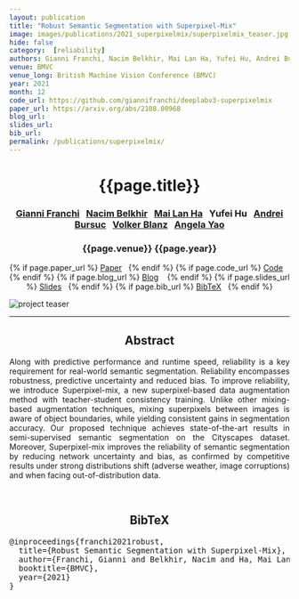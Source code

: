```yaml
---
layout: publication
title: "Robust Semantic Segmentation with Superpixel-Mix" 
image: images/publications/2021_superpixelmix/superpixelmix_teaser.jpg
hide: false
category:  [reliability]
authors: Gianni Franchi, Nacim Belkhir, Mai Lan Ha, Yufei Hu, Andrei Bursuc, Volker Blanz, Angela Yao
venue: BMVC
venue_long: British Machine Vision Conference (BMVC)
year: 2021
month: 12
code_url: https://github.com/giannifranchi/deeplabv3-superpixelmix
paper_url: https://arxiv.org/abs/2108.00968
blog_url: 
slides_url: 
bib_url: 
permalink: /publications/superpixelmix/
---
```


<h1 align="center"> {{page.title}} </h1>
<!-- Simple call of authors -->
<!-- <h3 align="center"> {{page.authors}} </h3> -->
<!-- Alternatively you can add links to author pages -->
<h3 align="center"> <a href="https://scholar.google.fr/citations?user=ZCW6-psAAAAJ&hl=en">Gianni Franchi</a>&nbsp;&nbsp; <a href="https://scholar.google.com/citations?user=As-piMYAAAAJ&hl=en">Nacim Belkhir</a>&nbsp;&nbsp; <a href="https://scholar.google.com/citations?user=pLVngowAAAAJ&hl=en">Mai Lan Ha</a>&nbsp;&nbsp;  Yufei Hu &nbsp;&nbsp;<a href="https://abursuc.github.io/">Andrei Bursuc</a>&nbsp;&nbsp; <a href="http://www.grk1564.uni-siegen.de/en/blanz-volker">Volker Blanz</a>&nbsp;&nbsp; <a href="https://www.comp.nus.edu.sg/~ayao/">Angela Yao</a></h3>



<h3 align="center"> {{page.venue}} {{page.year}} </h3>

<div align="center">
  <p>
    {% if page.paper_url %}
    <a href="{{ page.paper_url }}"><i class="far fa-file-pdf"></i> Paper</a>&nbsp;&nbsp;
    {% endif %}
    {% if page.code_url %}
    <a href="{{ page.code_url }}"><i class="fab fa-github"></i> Code</a> &nbsp;&nbsp;
    {% endif %}
    {% if page.blog_url %}
    <a href="{{ page.blog_url }}"><i class="fab fa-blogger"></i> Blog</a> &nbsp;&nbsp;
    {% endif %}
    {% if page.slides_url %}
    <a href="{{ page.slides_url }}"><i class="far fa-file-pdf"></i> Slides</a>&nbsp;&nbsp;
    {% endif %}
    {% if page.bib_url %}
    <a href="{{ page.bib_url}}"><i class="far fa-file-alt"></i> BibTeX</a>&nbsp;&nbsp;
    {% endif %}
  </p>
</div>


<div class="publication-teaser">
    <img src="../../{{ page.image }}" alt="project teaser"/>
</div>

<hr>

<h2  align="center"> Abstract</h2>

<p align="justify">Along with predictive performance and runtime speed, reliability is a key requirement for real-world semantic segmentation. Reliability encompasses robustness, predictive uncertainty and reduced bias. To improve reliability, we introduce Superpixel-mix, a new superpixel-based data augmentation method with teacher-student consistency training. Unlike other mixing-based augmentation techniques, mixing superpixels between images is aware of object boundaries, while yielding consistent gains in segmentation accuracy. Our proposed technique achieves state-of-the-art results in semi-supervised semantic segmentation on the Cityscapes dataset. Moreover, Superpixel-mix improves the reliability of semantic segmentation by reducing network uncertainty and bias, as confirmed by competitive results under strong distributions shift (adverse weather, image corruptions) and when facing out-of-distribution data.</p>

<br>

<h2  align="center">BibTeX</h2>
<left>
  <pre class="bibtex-box">
@inproceedings{franchi2021robust,
  title={Robust Semantic Segmentation with Superpixel-Mix},
  author={Franchi, Gianni and Belkhir, Nacim and Ha, Mai Lan and Hu, Yufei and Bursuc, Andrei and Blanz, Volker and Yao, Angela},
  booktitle={BMVC},
  year={2021}
}</pre>
</left>

<br>
